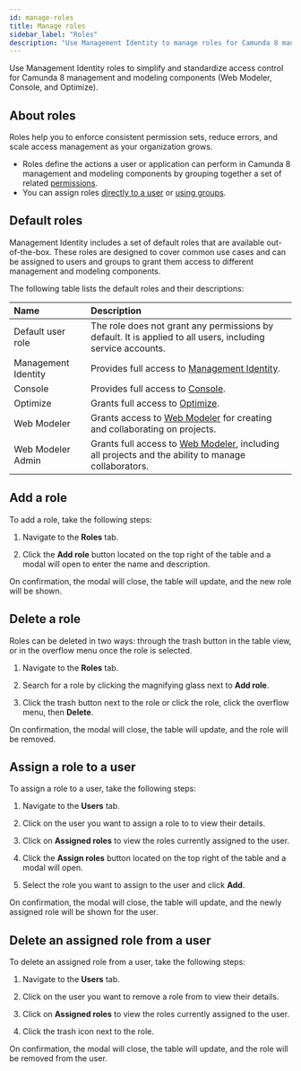 ```yaml
---
id: manage-roles
title: Manage roles
sidebar_label: "Roles"
description: "Use Management Identity to manage roles for Camunda 8 management and modeling components (Web Modeler, Console, Optimize)"
---
```


Use Management Identity roles to simplify and standardize access control for Camunda 8 management and modeling components (Web Modeler, Console, and Optimize).

## About roles

Roles help you to enforce consistent permission sets, reduce errors, and scale access management as your organization grows.

- Roles define the actions a user or application can perform in Camunda 8 management and modeling components by grouping together a set of related [permissions](../access-management/manage-permissions.md).
- You can assign roles [directly to a user](#assign-a-role-to-a-user) or [using groups](../application-user-group-role-management/manage-groups.md#assign-roles-to-a-group).

## Default roles

Management Identity includes a set of default roles that are available out-of-the-box. These roles are designed to cover common use cases and can be assigned to users and groups to grant them access to different management and modeling components.

The following table lists the default roles and their descriptions:

| Name                | Description                                                                                                                                 |
| :------------------ | :------------------------------------------------------------------------------------------------------------------------------------------ |
| Default user role   | The role does not grant any permissions by default. It is applied to all users, including service accounts.                                 |
| Management Identity | Provides full access to [Management Identity](../overview.md).                                                                              |
| Console             | Provides full access to [Console](../../console/overview.md).                                                                               |
| Optimize            | Grants full access to [Optimize](../../optimize/overview.md).                                                                               |
| Web Modeler         | Grants access to [Web Modeler](../../modeler/web-modeler/overview.md) for creating and collaborating on projects.                           |
| Web Modeler Admin   | Grants full access to [Web Modeler](../../modeler/web-modeler/overview.md), including all projects and the ability to manage collaborators. |

## Add a role

To add a role, take the following steps:

1. Navigate to the **Roles** tab.

2. Click the **Add role** button located on the top right of the table and a modal will open to enter the name and description.

On confirmation, the modal will close, the table will update, and the new role will be shown.

## Delete a role

Roles can be deleted in two ways: through the trash button in the table view, or in the overflow menu once the role is selected.

1. Navigate to the **Roles** tab.

2. Search for a role by clicking the magnifying glass next to **Add role**.

3. Click the trash button next to the role or click the role, click the overflow menu, then **Delete**.

On confirmation, the modal will close, the table will update, and the role will be removed.

## Assign a role to a user

To assign a role to a user, take the following steps:

1. Navigate to the **Users** tab.

2. Click on the user you want to assign a role to to view their details.

3. Click on **Assigned roles** to view the roles currently assigned to the user.

4. Click the **Assign roles** button located on the top right of the table and a modal will open.

5. Select the role you want to assign to the user and click **Add**.

On confirmation, the modal will close, the table will update, and the newly assigned role will be shown for the user.

## Delete an assigned role from a user

To delete an assigned role from a user, take the following steps:

1. Navigate to the **Users** tab.

2. Click on the user you want to remove a role from to view their details.

3. Click on **Assigned roles** to view the roles currently assigned to the user.

4. Click the trash icon next to the role.

On confirmation, the modal will close, the table will update, and the role will be removed from the user.
